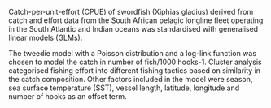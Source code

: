 Catch-per-unit-effort (CPUE) of swordfish (Xiphias gladius) derived from catch and effort data from the South African pelagic longline fleet operating in the South Atlantic and Indian oceans was standardised with generalised linear models (GLMs).

The tweedie model with a Poisson distribution and a log-link function was chosen to model the catch in number of fish/1000 hooks-1. Cluster analysis categorised fishing effort into different fishing tactics based on similarity in the catch composition. Other factors included in the model were season, sea surface temperature (SST), vessel length, latitude, longitude and number of hooks as an offset term.
